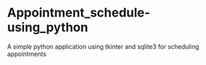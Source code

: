 # Appointment_schedule-using_python
A simple python application using tkinter and sqlite3 for scheduling appointments

